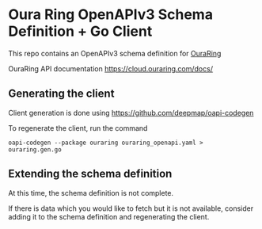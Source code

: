 # Oura Ring OpenAPIv3 Schema Definition + Go Client
This repo contains an OpenAPIv3 schema definition for [OuraRing](https://ouraring.com/)

OuraRing API documentation https://cloud.ouraring.com/docs/

## Generating the client
Client generation is done using https://github.com/deepmap/oapi-codegen

To regenerate the client, run the command
```
oapi-codegen --package ouraring ouraring_openapi.yaml > ouraring.gen.go
```

## Extending the schema definition
At this time, the schema definition is not complete. 

If there is data which you would like to fetch but it is not available, consider adding it to the schema definition
and regenerating the client.

